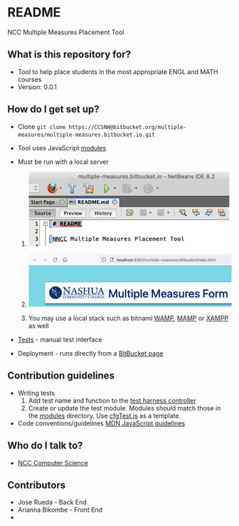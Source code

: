 # README

NCC Multiple Measures Placement Tool

## What is this repository for? 

* Tool to help place students in the most appropriate ENGL and MATH courses
* Version: 0.0.1

## How do I get set up? 

* Clone `git clone https://CCSNH@bitbucket.org/multiple-measures/multiple-measures.bitbucket.io.git`
* Tool uses JavaScript [modules](https://developer.mozilla.org/en-US/docs/Web/JavaScript/Guide/Modules "MDN JavaScript modules")
* Must be run with a local server  

  1. ![NetBeans Run](docs/images/run.png "Click the Run button")  

  1. ![localhost](docs/images/url.png "URL")  

  1. You may use a local stack such as bitnami [WAMP](https://bitnami.com/stack/wamp/installer), [MAMP](https://bitnami.com/stack/mamp/installer) or [XAMPP](https://www.apachefriends.org/index.html) as well  

* [Tests](test.html "Test harness") - manual test interface
* Deployment - runs directly from a [BitBucket page](https://multiple-measures.bitbucket.io/)

## Contribution guidelines 

* Writing tests
    1. Add test name and function to the [test harness controller ](tests/index.js)
    1. Create or update the test module. Modules should match those in the [modules](modules) directory. Use [cfgTest.js](tests/modules/cfgTests.js) as a template.
* Code conventions/guidelines [MDN JavaScript guidelines](https://developer.mozilla.org/en-US/docs/MDN/Guidelines/Code_guidelines/JavaScript)

## Who do I talk to? 

* [NCC Computer Science](https://nashuacc.edu/contact-us/faculty-staff)

## Contributors

* Jose Rueda - Back End
* Arianna Bikombe - Front End
* 